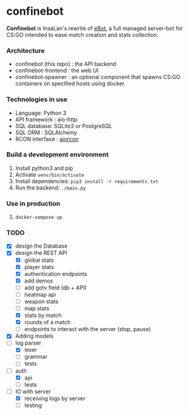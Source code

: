 # confinebot
**Confinebot** is InsaLan's rewrite of [eBot](https://github.com/deStrO/eBot-CSGO), a full managed server-bot for CS:GO intended to ease match creation and stats collection.

### Architecture
* confinebot (this repo) : the API backend
* confinebot-frontend : the web UI
* confinebot-spawner : an optional component that spawns CS:GO containers on specified hosts using docker.

### Technologies in use
* Language: Python 3
* API framework : aio-http
* SQL database: SQLite3 or PostgreSQL
* SQL ORM : SQLAlchemy
* RCON interface : [aiorcon](https://github.com/InsaLan/aiorcon)

### Build a development environment
1. Install python3 and pip
2. Activate `venv/bin/activate`
3. Install dependencies: `pip3 install -r requirements.txt`
4. Run the backend: `./main.py` 

### Use in production
1. `docker-compose up`

### TODO
- [x] design the Database
- [X] design the REST API
  - [x] global stats
  - [x] player stats
  - [x] authentication endpoints
  - [x] add demos
  - [ ] add gotv field (db + API)
  - [ ] heatmap api
  - [ ] weapon stats
  - [ ] map stats
  - [x] stats by match
  - [x] rounds of a match
  - [ ] endpoints to interact with the server (stop, pause)
- [x] Adding models
- [ ] log parser
  - [x] lexer
  - [ ] grammar
  - [ ] tests
- [ ] auth
  - [x] api
  - [ ] tests
- [ ] IO with server
  - [x] receiving logs by server
  - [ ] testing
